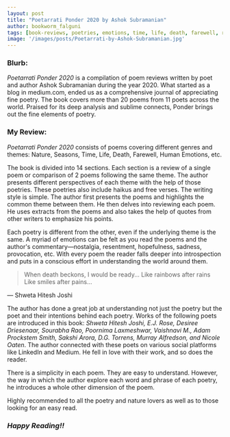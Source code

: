 ```yaml
---
layout: post
title: "Poetarrati Ponder 2020 by Ashok Subramanian"
author: bookworm_falguni
tags: [book-reviews, poetries, emotions, time, life, death, farewell, rape, mental-health, nature]
image: '/images/posts/Poetarrati-by-Ashok-Subramanian.jpg'
---
```


### **Blurb:**
*Poetarrati Ponder 2020* is a compilation of poem reviews written by poet and author Ashok Subramanian during the year 2020. What started as a blog in medium.com, ended us as a comprehensive journal of appreciating fine poetry. The book covers more than 20 poems from 11 poets across the world. Praised for its deep analysis and sublime connects, Ponder brings out the fine elements of poetry.


### **My Review:**
*Poetarrati Ponder 2020* consists of poems covering different genres and themes: Nature, Seasons, Time, Life, Death, Farewell, Human Emotions, etc.

The book is divided into 14 sections. Each section is a review of a single poem or comparison of 2 poems following the same theme. The author presents different perspectives of each theme with the help of those poetries. These poetries also include haikus and free verses. The writing style is simple. The author first presents the poems and highlights the common theme between them. He then delves into reviewing each poem. He uses extracts from the poems and also takes the help of quotes from other writers to emphasize his points.

Each poetry is different from the other, even if the underlying theme is the same. A myriad of emotions can be felt as you read the poems and the author's commentary—nostalgia, resentment, hopefulness, sadness, provocation, etc. With every poem the reader falls deeper into introspection and puts in a conscious effort in understanding the world around them.

> When death beckons, I would be ready...
Like rainbows after rains
Like smiles after pains...

— Shweta Hitesh Joshi

The author has done a great job at understanding not just the poetry but the poet and their intentions behind each poetry. Works of the following poets are introduced in this book: *Shweta Hitesh Joshi, E.J. Rose, Desiree Driesenaar, Sourabha Rao, Poornima Laxmeshwar, Vaishnavi M., Adam Prockstem Smith, Sakshi Arora, D.G. Torrens, Murray Alfredson, and Nicole Oaten*. The author connected with these poets on various social platforms like LinkedIn and Medium. He fell in love with their work, and so does the reader.

There is a simplicity in each poem. They are easy to understand. However, the way in which the author explore each word and phrase of each poetry, he introduces a whole other dimension of the poem.

Highly recommended to all the poetry and nature lovers as well as to those looking for an easy read.
### ***Happy Reading!!***
